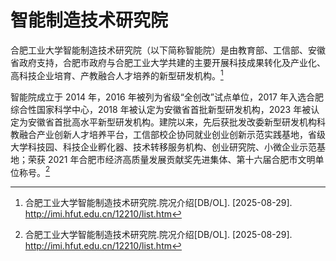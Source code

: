 # 智能制造技术研究院

合肥工业大学智能制造技术研究院（以下简称智能院）是由教育部、工信部、安徽省政府支持，合肥市政府与合肥工业大学共建的主要开展科技成果转化及产业化、高科技企业培育、产教融合人才培养的新型研发机构。[^1]

智能院成立于 2014 年，2016 年被列为省级“全创改”试点单位，2017 年入选合肥综合性国家科学中心，2018 年被认定为安徽省首批新型研发机构，2023 年被认定为安徽省首批高水平新型研发机构。建院以来，先后获批发改委新型研发机构科教融合产业创新人才培养平台，工信部校企协同就业创业创新示范实践基地，省级大学科技园、科技企业孵化器、技术转移服务机构、创业研究院、小微企业示范基地；荣获 2021 年合肥市经济高质量发展贡献奖先进集体、第十六届合肥市文明单位称号。[^1]

[^1]:
    合肥工业大学智能制造技术研究院.院况介绍[DB/OL]. \[2025-08-29].  
    <http://imi.hfut.edu.cn/12210/list.htm>
